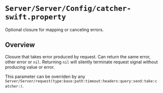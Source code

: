 # ``Server/Server/Config/catcher-swift.property``

Optional closure for mapping or canceling errors.

## Overview

Closure that takes error produced by request. Can return the same error, other error or `nil`. Returning `nil` will silently terminate request signal without producing value or error.

This parameter can be overriden by any ``Server/Server/request(type:base:path:timeout:headers:query:send:take:catcher:)``.
